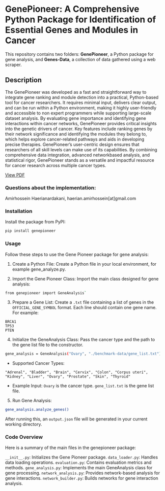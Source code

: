 # GenePioneer: A Comprehensive Python Package for Identification of Essential Genes and Modules in Cancer


This repository contains two folders: **GenePioneer**, a Python package for gene analysis, and **Genes-Data**, a collection of data gathered using a web scraper.


## Description

The GenePioneer was developed as a fast and straightforward way to integrate gene ranking and module detection into a practical, Python-based tool for cancer researchers. It requires minimal input, delivers clear output,
and can be run within a Python environment, making it highly user-friendly and accessible to non expert programmers while supporting large-scale dataset analysis. By evaluating gene importance and identifying gene interactions within cancer
networks, GenePioneer provides critical insights into the genetic drivers of cancer. Key features include ranking genes by their network significance and identifying the modules they belong to, which helps explore cancer-related pathways and aids in developing precise therapies. GenePioneer’s user-centric design ensures that researchers of all skill levels can make use of its capabilities. By combining comprehensive data integration, advanced networkbased analysis, and statistical rigor, GenePioneer stands as a versatile and impactful resource for cancer research across multiple cancer types.

[View PDF](Workflow.pdf)

### Questions about the implementation:

Amirhossein Haerianardakani, haerian.amirhossein[at]gmail.com


### Installation

Install the package from PyPI:

```bash
pip install genepioneer
```

### Usage

Follow these steps to use the Gene Pioneer package for gene analysis:

1. Create a Python File: Create a Python file in your local environment, for example gene_analyze.py.

2. Import the Gene Pioneer Class: Import the main class designed for gene analysis:

```bash
from genepioneer import GeneAnalysis`
```

3. Prepare a Gene List: Create a `.txt` file containing a list of genes in the `OFFICIAL_GENE_SYMBOL` format. Each line should contain one gene name. For example:

```
BRCA1
TP53
PTEN
```

4. Initialize the GeneAnalysis Class: Pass the cancer type and the path to the gene list file to the constructor.

```bash
gene_analysis = GeneAnalysis("Ovary", "./benchmark-data/gene_list.txt")
```

- Supported Cancer Types:

`"Adrenal", "Bladder", "Brain", "Cervix", "Colon", "Corpus uteri", "Kidney", "Liver", "Ovary", "Prostate", "Skin", "Thyroid"`

- Example Input:
  `Ovary` is the cancer type.
  `gene_list.txt` is the gene list file.

5. Run Gene Analysis:

```bash
gene_analysis.analyze_genes()
```

After running this, an `output.json` file will be generated in your current working directory.

### Code Overview

Here is a summary of the main files in the genepioneer package:

`__init__.py`: Initializes the Gene Pioneer package.
`data_loader.py`: Handles data loading operations.
`evaluation.py`: Contains evaluation metrics and methods.
`gene_analysis.py`: Implements the main GeneAnalysis class for gene processing.
`network_analysis.py`: Provides network-based analysis for gene interactions.
`network_builder.py`: Builds networks for gene interaction analysis.
